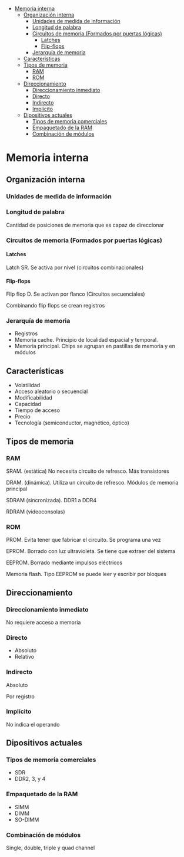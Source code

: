 - [Memoria interna](#memoria-interna)
  - [Organización interna](#organizaci%C3%B3n-interna)
    - [Unidades de medida de información](#unidades-de-medida-de-informaci%C3%B3n)
    - [Longitud de palabra](#longitud-de-palabra)
    - [Circuitos de memoria (Formados por puertas lógicas)](#circuitos-de-memoria-formados-por-puertas-l%C3%B3gicas)
      - [Latches](#latches)
      - [Flip-flops](#flip-flops)
    - [Jerarquía de memoria](#jerarqu%C3%ADa-de-memoria)
  - [Características](#caracter%C3%ADsticas)
  - [Tipos de memoria](#tipos-de-memoria)
    - [RAM](#ram)
    - [ROM](#rom)
  - [Direccionamiento](#direccionamiento)
    - [Direccionamiento inmediato](#direccionamiento-inmediato)
    - [Directo](#directo)
    - [Indirecto](#indirecto)
    - [Implícito](#impl%C3%ADcito)
  - [Dipositivos actuales](#dipositivos-actuales)
    - [Tipos de memoria comerciales](#tipos-de-memoria-comerciales)
    - [Empaquetado de la RAM](#empaquetado-de-la-ram)
    - [Combinación de módulos](#combinaci%C3%B3n-de-m%C3%B3dulos)

# Memoria interna

## Organización interna

### Unidades de medida de información

### Longitud de palabra 

Cantidad de posiciones de memoria que es capaz de
direccionar

### Circuitos de memoria (Formados por puertas lógicas)

#### Latches

Latch SR. Se activa por nivel (circuitos combinacionales)

#### Flip-flops

Flip flop D. Se activan por flanco (Circuitos secuenciales)

Combinando flip flops se crean registros

### Jerarquía de memoria

- Registros
- Memoria cache. Principio de localidad espacial y temporal.
- Memoria principal. Chips se agrupan en pastillas de memoria y en módulos

## Características

- Volatilidad
- Acceso aleatorio o secuencial
- Modificabilidad
- Capacidad
- Tiempo de acceso
- Precio
- Tecnología (semiconductor, magnético, óptico)

## Tipos de memoria

### RAM

SRAM. (estática) No necesita circuito de refresco. Más transistores

DRAM. (dinámica). Utiliza un circuito de refresco. Módulos de memoria
principal

SDRAM (sincronizada). DDR1 a DDR4

RDRAM (videoconsolas)

### ROM

PROM. Evita tener que fabricar el circuito. Se programa una vez

EPROM. Borrado con luz ultravioleta. Se tiene que extraer del sistema

EEPROM. Borrado mediante impulsos eléctricos

Memoria flash. Tipo EEPROM se puede leer y escribir por bloques

## Direccionamiento

### Direccionamiento inmediato

No requiere acceso a memoria

### Directo

- Absoluto
- Relativo

### Indirecto

Absoluto

Por registro

### Implícito

No indica el operando

## Dipositivos actuales

### Tipos de memoria comerciales

- SDR
- DDR2, 3, y 4

### Empaquetado de la RAM

- SIMM
- DIMM
- SO-DIMM

### Combinación de módulos

Single, double, triple y quad channel
